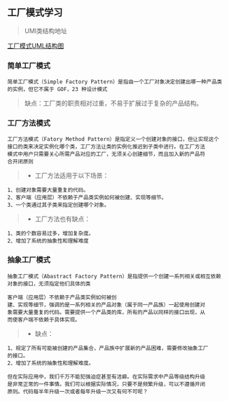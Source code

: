 ## 工厂模式学习

> UMl类结构地址

[工厂模式UML结构图](https://github.com/snowriverL/factory/tree/master/src/main/resources/uml)

### 简单工厂模式

    简单工厂模式（Simple Factory Pattern）是指由一个工厂对象决定创建出哪一种产品类
    的实例，但它不属于 GOF，23 种设计模式
    
> 缺点：工厂类的职责相对过重，不易于扩展过于复杂的产品结构。

### 工厂方法模式

    工厂方法模式（Fatory Method Pattern）是指定义一个创建对象的接口，但让实现这个
    接口的类来决定实例化哪个类，工厂方法让类的实例化推迟到子类中进行。在工厂方法
    模式中用户只需要关心所需产品对应的工厂，无须关心创建细节，而且加入新的产品符
    合开闭原则
    
>* 工厂方法适用于以下场景：

    1、创建对象需要大量重复的代码。
    2、客户端（应用层）不依赖于产品类实例如何被创建、实现等细节。
    3、一个类通过其子类来指定创建哪个对象。
   
>* 工厂方法也有缺点：

    1、类的个数容易过多，增加复杂度。
    2、增加了系统的抽象性和理解难度
    
### 抽象工厂模式

    抽象工厂模式（Abastract Factory Pattern）是指提供一个创建一系列相关或相互依赖
    对象的接口，无须指定他们具体的类  
    
    客户端（应用层）不依赖于产品类实例如何被创
    建、实现等细节，强调的是一系列相关的产品对象（属于同一产品族）一起使用创建对
    象需要大量重复的代码。需要提供一个产品类的库，所有的产品以同样的接口出现，从
    而使客户端不依赖于具体实现。
    
>* 缺点：

    1、规定了所有可能被创建的产品集合，产品族中扩展新的产品困难，需要修改抽象工厂
    的接口。
    2、增加了系统的抽象性和理解难度。
    
    但在实际应用中，我们千万不能犯强迫症甚至有洁癖。在实际需求中产品等级结构升级
    是非常正常的一件事情。我们可以根据实际情况，只要不是频繁升级，可以不遵循开闭
    原则。代码每半年升级一次或者每年升级一次又有何不可呢？      